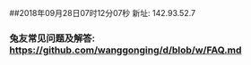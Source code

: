 ##2018年09月28日07时12分07秒 新址: 142.93.52.7
### 兔友常见问题及解答: https://github.com/wanggonging/d/blob/w/FAQ.md

